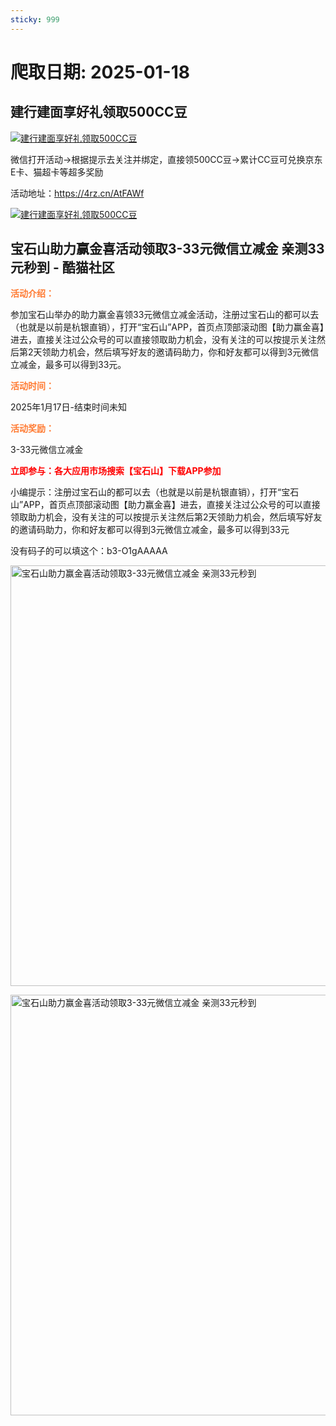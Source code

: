 ```yaml
---
sticky: 999
---
```

# 爬取日期: 2025-01-18
## 建行建面享好礼领取500CC豆
<p>
    <a rel="nofollow" target="_blank" href="https://www.qqhjy6.xyz/caiji/data/images/2024-12-25/4ab46ec04bc5c958af1003c52f82d395.jpg"><img src="https://image.smallfawn.work/?url=https://www.qqhjy6.xyz/caiji/data/images/2024-12-25/4ab46ec04bc5c958af1003c52f82d395.jpg" title="建行建面享好礼领取500CC豆 " alt="建行建面享好礼领取500CC豆 " referrerpolicy="no-referrer"></a> 
</p>
<p>
    微信打开活动-&gt;根据提示去关注并绑定，直接领500CC豆-&gt;累计CC豆可兑换京东E卡、猫超卡等超多奖励
</p>
<p>
    活动地址：<a rel="nofollow" target="_blank" href="https://4rz.cn/AtFAWf">https://4rz.cn/AtFAWf</a> 
</p>
<p>
    <a rel="nofollow" target="_blank" href="https://www.qqhjy6.xyz/caiji/data/images/2024-12-25/ea774344f42a35d979d465cad42e8a86.png"><img src="https://image.smallfawn.work/?url=https://www.qqhjy6.xyz/caiji/data/images/2024-12-25/ea774344f42a35d979d465cad42e8a86.png" title="建行建面享好礼领取500CC豆 " alt="建行建面享好礼领取500CC豆 " referrerpolicy="no-referrer"></a> 
</p>

## 宝石山助力赢金喜活动领取3-33元微信立减金 亲测33元秒到 - 酷猫社区
<p><span style="color: #ff7b33;"><strong>活动介绍：</strong></span></p> 
<p><span style="text-indent: 2em;">参加宝石山举办的助力赢金喜领33元微信立减金活动，注册过宝石山的都可以去（也就是以前是杭银直销），打开“宝石山”APP，首页点顶部滚动图【助力赢金喜】进去，直接关注过公众号的可以直接领取助力机会，没有关注的可以按提示关注然后第2天领助力机会，然后填写好友的邀请码助力，你和好友都可以得到3元微信立减金，最多可以得到33元。</span></p> 
<p><strong><span style="color: #ff7b33;">活动时间：</span></strong></p> 
<p>2025年1月17日-结束时间未知</p> 
<p><strong><span style="color: #ff7b33;">活动奖励：</span></strong></p> 
<p>3-33元微信立减金</p> 
<p><strong><span style="color: #ff7b33;"><span style="color: #ff0000;">立即参与：各大应用市场搜索【宝石山】下载APP参加</span></span></strong></p> 
<p>小编提示：注册过宝石山的都可以去（也就是以前是杭银直销），打开“宝石山”APP，首页点顶部滚动图【助力赢金喜】进去，直接关注过公众号的可以直接领取助力机会，没有关注的可以按提示关注然后第2天领助力机会，然后填写好友的邀请码助力，你和好友都可以得到3元微信立减金，最多可以得到33元</p> 
<p>没有码子的可以填这个：b3-O1gAAAAA</p> 
<p></p><div class="el-image"><img class="alignnone size-full wp-image-216730" src="https://image.smallfawn.work/?url=https://pic.dir28.com/wp-content/uploads/2025/01/20250117_223352.jpg" alt="宝石山助力赢金喜活动领取3-33元微信立减金 亲测33元秒到" width="610" height="673" referrerpolicy="no-referrer"></div><p></p> 
<p></p><div class="el-image"><img class="alignnone size-full wp-image-216731" src="https://image.smallfawn.work/?url=https://pic.dir28.com/wp-content/uploads/2025/01/20250118_000552.jpg" alt="宝石山助力赢金喜活动领取3-33元微信立减金 亲测33元秒到" width="610" height="673" referrerpolicy="no-referrer"></div><p></p>

